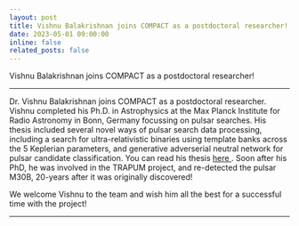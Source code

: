 ```yaml
---
layout: post
title: Vishnu Balakrishnan joins COMPACT as a postdoctoral researcher!
date: 2023-05-01 09:00:00
inline: false
related_posts: false
---
```


Vishnu Balakrishnan joins COMPACT as a postdoctoral researcher!
***


Dr. Vishnu Balakrishnan joins COMPACT as a postdoctoral researcher. Vishnu completed his Ph.D. in Astrophysics at the Max Planck Institute for Radio Astronomy in Bonn, Germany focussing on pulsar searches. His thesis included several novel ways of pulsar search data processing, including a search for ultra-relativistic binaries using template banks across the 5 Keplerian parameters, and generative adverserial neutral network for pulsar candidate classification. You can read his thesis <a href="https://nbn-resolving.org/urn:nbn:de:hbz:5-65608">here </a>. Soon after his PhD, he was involved in the TRAPUM project, and re-detected the pulsar M30B, 20-years after it was originally discovered! 

We welcome Vishnu to the team and wish him all the best for a successful time with the project!


***
